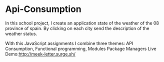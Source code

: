 # Api-Consumption
In this school project, I create an application state of the weather of the 08 province of spain. By clicking on each city send the description of the weather status.

With this  JavaScript assignments I combine three themes:
 API Consumption,
 Functional programming, Modules
 Package Managers 
 Live Demo:http://meek-letter.surge.sh/
